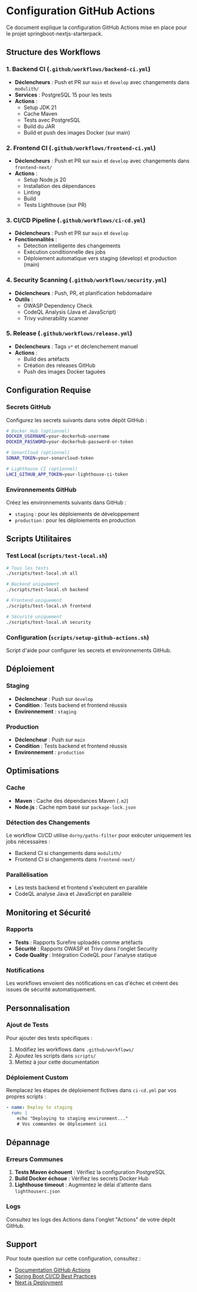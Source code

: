 # Configuration GitHub Actions

Ce document explique la configuration GitHub Actions mise en place pour le projet springboot-nextjs-starterpack.

## Structure des Workflows

### 1. Backend CI (`.github/workflows/backend-ci.yml`)
- **Déclencheurs** : Push et PR sur `main` et `develop` avec changements dans `modulith/`
- **Services** : PostgreSQL 15 pour les tests
- **Actions** :
  - Setup JDK 21
  - Cache Maven
  - Tests avec PostgreSQL
  - Build du JAR
  - Build et push des images Docker (sur main)

### 2. Frontend CI (`.github/workflows/frontend-ci.yml`)
- **Déclencheurs** : Push et PR sur `main` et `develop` avec changements dans `frontend-next/`
- **Actions** :
  - Setup Node.js 20
  - Installation des dépendances
  - Linting
  - Build
  - Tests Lighthouse (sur PR)

### 3. CI/CD Pipeline (`.github/workflows/ci-cd.yml`)
- **Déclencheurs** : Push et PR sur `main` et `develop`
- **Fonctionnalités** :
  - Détection intelligente des changements
  - Exécution conditionnelle des jobs
  - Déploiement automatique vers staging (develop) et production (main)

### 4. Security Scanning (`.github/workflows/security.yml`)
- **Déclencheurs** : Push, PR, et planification hebdomadaire
- **Outils** :
  - OWASP Dependency Check
  - CodeQL Analysis (Java et JavaScript)
  - Trivy vulnerability scanner

### 5. Release (`.github/workflows/release.yml`)
- **Déclencheurs** : Tags `v*` et déclenchement manuel
- **Actions** :
  - Build des artéfacts
  - Création des releases GitHub
  - Push des images Docker taguées

## Configuration Requise

### Secrets GitHub
Configurez les secrets suivants dans votre dépôt GitHub :

```bash
# Docker Hub (optionnel)
DOCKER_USERNAME=your-dockerhub-username
DOCKER_PASSWORD=your-dockerhub-password-or-token

# SonarCloud (optionnel)
SONAR_TOKEN=your-sonarcloud-token

# Lighthouse CI (optionnel)
LHCI_GITHUB_APP_TOKEN=your-lighthouse-ci-token
```

### Environnements GitHub
Créez les environnements suivants dans GitHub :
- `staging` : pour les déploiements de développement
- `production` : pour les déploiements en production

## Scripts Utilitaires

### Test Local (`scripts/test-local.sh`)
```bash
# Tous les tests
./scripts/test-local.sh all

# Backend uniquement
./scripts/test-local.sh backend

# Frontend uniquement
./scripts/test-local.sh frontend

# Sécurité uniquement
./scripts/test-local.sh security
```

### Configuration (`scripts/setup-github-actions.sh`)
Script d'aide pour configurer les secrets et environnements GitHub.

## Déploiement

### Staging
- **Déclencheur** : Push sur `develop`
- **Condition** : Tests backend et frontend réussis
- **Environnement** : `staging`

### Production
- **Déclencheur** : Push sur `main`
- **Condition** : Tests backend et frontend réussis
- **Environnement** : `production`

## Optimisations

### Cache
- **Maven** : Cache des dépendances Maven (`.m2`)
- **Node.js** : Cache npm basé sur `package-lock.json`

### Détection des Changements
Le workflow CI/CD utilise `dorny/paths-filter` pour exécuter uniquement les jobs nécessaires :
- Backend CI si changements dans `modulith/`
- Frontend CI si changements dans `frontend-next/`

### Parallélisation
- Les tests backend et frontend s'exécutent en parallèle
- CodeQL analyse Java et JavaScript en parallèle

## Monitoring et Sécurité

### Rapports
- **Tests** : Rapports Surefire uploadés comme artéfacts
- **Sécurité** : Rapports OWASP et Trivy dans l'onglet Security
- **Code Quality** : Intégration CodeQL pour l'analyse statique

### Notifications
Les workflows envoient des notifications en cas d'échec et créent des issues de sécurité automatiquement.

## Personnalisation

### Ajout de Tests
Pour ajouter des tests spécifiques :
1. Modifiez les workflows dans `.github/workflows/`
2. Ajoutez les scripts dans `scripts/`
3. Mettez à jour cette documentation

### Déploiement Custom
Remplacez les étapes de déploiement fictives dans `ci-cd.yml` par vos propres scripts :
```yaml
- name: Deploy to staging
  run: |
    echo "Deploying to staging environment..."
    # Vos commandes de déploiement ici
```

## Dépannage

### Erreurs Communes
1. **Tests Maven échouent** : Vérifiez la configuration PostgreSQL
2. **Build Docker échoue** : Vérifiez les secrets Docker Hub
3. **Lighthouse timeout** : Augmentez le délai d'attente dans `lighthouserc.json`

### Logs
Consultez les logs des Actions dans l'onglet "Actions" de votre dépôt GitHub.

## Support

Pour toute question sur cette configuration, consultez :
- [Documentation GitHub Actions](https://docs.github.com/en/actions)
- [Spring Boot CI/CD Best Practices](https://spring.io/guides/gs/continuous-integration/)
- [Next.js Deployment](https://nextjs.org/docs/deployment)
